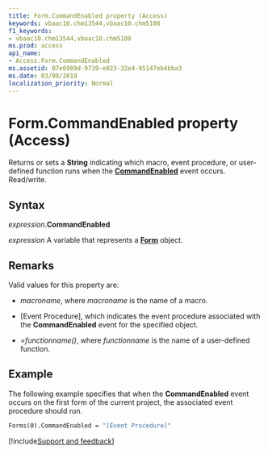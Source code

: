 ```yaml
---
title: Form.CommandEnabled property (Access)
keywords: vbaac10.chm13544,vbaac10.chm5108
f1_keywords:
- vbaac10.chm13544,vbaac10.chm5108
ms.prod: access
api_name:
- Access.Form.CommandEnabled
ms.assetid: 07e6989d-9739-e023-32e4-95147eb4bba3
ms.date: 03/08/2019
localization_priority: Normal
---
```



# Form.CommandEnabled property (Access)

Returns or sets a **String** indicating which macro, event procedure, or user-defined function runs when the **[CommandEnabled](Access.Form.CommandEnabled(even).md)** event occurs. Read/write.


## Syntax

_expression_.**CommandEnabled**

_expression_ A variable that represents a **[Form](Access.Form.md)** object.


## Remarks

Valid values for this property are:

- _macroname_, where _macroname_ is the name of a macro.

- [Event Procedure], which indicates the event procedure associated with the **CommandEnabled** event for the specified object.

- _=functionname()_, where _functionname_ is the name of a user-defined function.


## Example

The following example specifies that when the **CommandEnabled** event occurs on the first form of the current project, the associated event procedure should run.

```vb
Forms(0).CommandEnabled = "[Event Procedure]" 

```



[!include[Support and feedback](~/includes/feedback-boilerplate.md)]